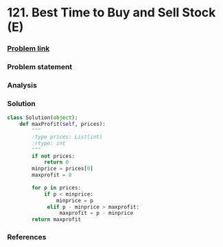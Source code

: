 # 121. Best Time to Buy and Sell Stock \(E\)

### [Problem link](https://leetcode.com/problems/best-time-to-buy-and-sell-stock/)

### Problem statement



### Analysis

### Solution

```python
class Solution(object):
    def maxProfit(self, prices):
        """
        :type prices: List[int]
        :rtype: int
        """
        if not prices:
            return 0
        minprice = prices[0]
        maxprofit = 0
        
        for p in prices:
            if p < minprice:
                minprice = p
             elif p - minprice > maxprofit:
                 maxprofit = p - minprice
        return maxprofit 
```

### References

